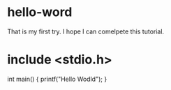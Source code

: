 # hello-word
That is my first try. 
I hope I can comelpete this tutorial.
# include <stdio.h>
  int main()
  {
    printf("Hello Wodld");
    }
